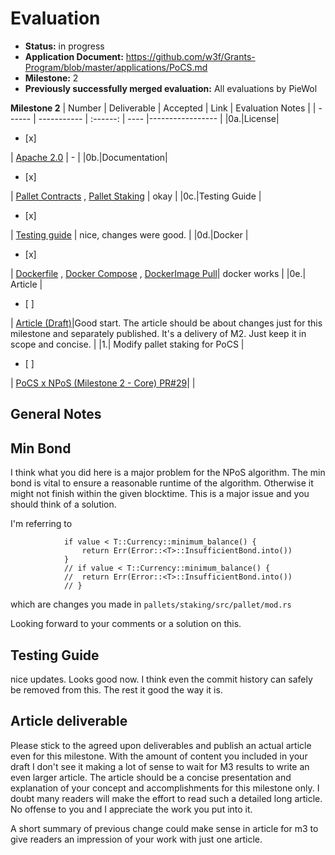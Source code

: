 # Evaluation


- **Status:** in progress
- **Application Document:** https://github.com/w3f/Grants-Program/blob/master/applications/PoCS.md
- **Milestone:** 2
- **Previously successfully merged evaluation:** All evaluations by PieWol


**Milestone 2**
| Number | Deliverable | Accepted | Link | Evaluation Notes |
| ------ | ----------- | :------: | ---- |----------------- |
|0a.|License| <ul><li>[x] </li></ul> | [Apache 2.0](https://github.com/auguth/pocs/blob/master/LICENSE) | - |
|0b.|Documentation| <ul><li>[x] </li></ul> | [Pallet Contracts](https://auguth.github.io/pocs/target/doc/pallet_contracts/) , [Pallet Staking](https://auguth.github.io/pocs/target/doc/pallet_staking/) | okay |
|0c.|Testing Guide | <ul><li>[x] </li></ul> | [Testing guide](https://github.com/auguth/pocs/blob/master/TESTING-GUIDE.md) | nice, changes were good. |
|0d.|Docker | <ul><li>[x] </li></ul> | [Dockerfile](https://github.com/auguth/pocs/blob/master/Dockerfile) , [Docker Compose](https://github.com/auguth/pocs/blob/master/docker-compose.yml) , [DockerImage Pull](https://github.com/auguth/pocs/blob/master/README.md#docker-pull)| docker works |
|0e.| Article | <ul><li>[ ] </li></ul> | [Article (Draft)](https://github.com/auguth/pocs/blob/master/ARTICLE.md)|Good start. The article should be about changes just for this milestone and separately published. It's a delivery of M2. Just keep it in scope and concise. |
|1.| Modify pallet staking for PoCS |<ul><li>[ ] </li></ul> | [PoCS x NPoS (Milestone 2 - Core) PR#29](https://github.com/auguth/pocs/pull/29)| |

## General Notes

## Min Bond
I think what you did here is a major problem for the NPoS algorithm. The min bond is vital to ensure a reasonable runtime of the algorithm. Otherwise it might not finish within the given blocktime. This is a major issue and you should think of a solution.

I'm referring to 
```
			if value < T::Currency::minimum_balance() {
				return Err(Error::<T>::InsufficientBond.into())
			}
			// if value < T::Currency::minimum_balance() {
			// 	return Err(Error::<T>::InsufficientBond.into())
			// }
```
which are changes you made in `pallets/staking/src/pallet/mod.rs`

Looking forward to your comments or a solution on this.

## Testing Guide
nice updates. Looks good now. I think even the commit history can safely be removed from this. The rest it good the way it is.

## Article deliverable
Please stick to the agreed upon deliverables and publish an actual article even for this milestone. 
With the amount of content you included in your draft I don't see it making a lot of sense to wait for M3 results to write an even larger article. The article should be a concise presentation and explanation of your concept and accomplishments for this milestone only. I doubt many readers will make the effort to read such a detailed long article. No offense to you and I appreciate the work you put into it. 

A short summary of previous change could make sense in article for m3 to give readers an impression of your work with just one article.

